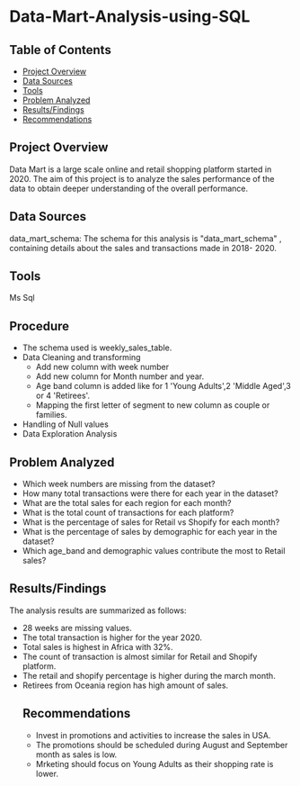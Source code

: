 # Data-Mart-Analysis-using-SQL
## Table of Contents
- [Project Overview](project-overview)
- [Data Sources](data-sources)
- [Tools](tools)
- [Problem Analyzed](problem-analyzed)
- [Results/Findings](results/findings)
- [Recommendations](recommendations)

## Project Overview
Data Mart is a large scale online and retail shopping platform started in 2020. The aim of this project is to analyze the sales performance of the data to obtain deeper understanding of the overall performance.

## Data Sources
data_mart_schema: The schema for this analysis is "data_mart_schema" , containing details about the sales and transactions made in 2018- 2020.

## Tools
Ms Sql
## Procedure
- The schema used is weekly_sales_table.
- Data Cleaning and transforming
   - Add new column with week number
   - Add new column for Month number and year.
   - Age band column is added like for 1 'Young Adults',2 'Middle Aged',3 or 4 'Retirees'.
   - Mapping the first letter of segment to new column as couple or families.
- Handling of Null values
- Data Exploration Analysis
## Problem Analyzed 
- Which week numbers are missing from the dataset?
- How many total transactions were there for each year in the dataset?
- What are the total sales for each region for each month?
- What is the total count of transactions for each platform?
- What is the percentage of sales for Retail vs Shopify for each month?
- What is the percentage of sales by demographic for each year in the dataset?
- Which age_band and demographic values contribute the most to Retail sales?

## Results/Findings
The analysis results are summarized as follows:

- 28 weeks are missing values.
- The total transaction is higher for the year 2020.
- Total sales is highest in Africa with 32%.
- The count of transaction is almost similar for Retail and Shopify platform.
- The retail and shopify percentage is higher during the march month.
- Retirees from Oceania region has high amount of sales.
  ## Recommendations
  - Invest in promotions and activities to increase the sales in USA.
  - The promotions should be scheduled during August and September month as sales is low.
  - Mrketing should focus on Young Adults as their shopping rate is lower.

